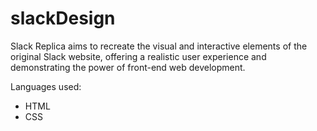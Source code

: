 # slackDesign

Slack Replica aims to recreate the visual and interactive elements of the original Slack website, offering a realistic user experience and demonstrating the power of front-end web development.

Languages used: 
* HTML
* CSS
